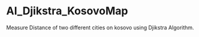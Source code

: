 # AI_Djikstra_KosovoMap
Measure Distance of two different cities on kosovo using Djikstra Algorithm.
